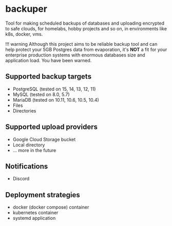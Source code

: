 # backuper

Tool for making scheduled backups of databases and uploading encrypted to safe clouds, for homelabs, hobby projects and so on, in environments like k8s, docker, vms.

!!! warning
    Although this project aims to be reliable backup tool and can help protect your 5GB Postgres data from evaporation, it's **NOT** a fit for your enterprise production systems with enormous databases size and application load. You have been warned.

## Supported backup targets

- PostgreSQL (tested on 15, 14, 13, 12, 11)
- MySQL (tested on 8.0, 5.7)
- MariaDB (tested on 10.11, 10.6, 10.5, 10.4)
- Files
- Directories

## Supported upload providers

- Google Cloud Storage bucket
- Local directory
- ... more in the future

## Notifications

- Discord

## Deployment strategies

- docker (docker compose) container
- kubernetes container
- systemd application

<br>
<br>